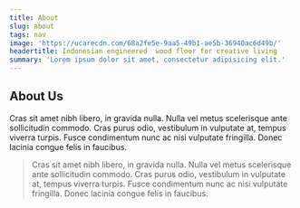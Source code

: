 ```yaml
---
title: About
slug: about
tags: nav
image: 'https://ucarecdn.com/68a2fe5e-9aa5-49b1-ae5b-36940ac6d49b/'
headertitle: Indonesian engineered  wood floor for creative living
summary: 'Lorem ipsum dolor sit amet, consectetur adipisicing elit.'
---
```

## About Us

Cras sit amet nibh libero, in gravida nulla. Nulla vel metus scelerisque ante sollicitudin commodo. Cras purus odio, vestibulum in vulputate at, tempus viverra turpis. Fusce condimentum nunc ac nisi vulputate fringilla. Donec lacinia congue felis in faucibus.

> Cras sit amet nibh libero, in gravida nulla. Nulla vel metus scelerisque ante sollicitudin commodo. Cras purus odio, vestibulum in vulputate at, tempus viverra turpis. Fusce condimentum nunc ac nisi vulputate fringilla. Donec lacinia congue felis in faucibus.
